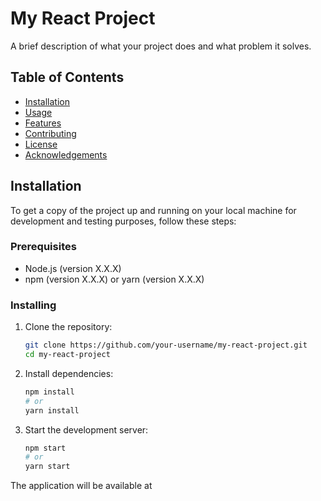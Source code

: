 # My React Project

A brief description of what your project does and what problem it solves.

## Table of Contents

- [Installation](#installation)
- [Usage](#usage)
- [Features](#features)
- [Contributing](#contributing)
- [License](#license)
- [Acknowledgements](#acknowledgements)

## Installation

To get a copy of the project up and running on your local machine for development and testing purposes, follow these steps:

### Prerequisites

- Node.js (version X.X.X)
- npm (version X.X.X) or yarn (version X.X.X)

### Installing

1. Clone the repository:
    ```sh
    git clone https://github.com/your-username/my-react-project.git
    cd my-react-project
    ```

2. Install dependencies:
    ```sh
    npm install
    # or
    yarn install
    ```

3. Start the development server:
    ```sh
    npm start
    # or
    yarn start
    ```

The application will be available at
